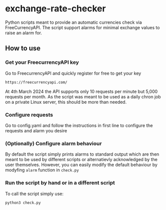 # exchange-rate-checker
Python scripts meant to provide an automatic currencies check via FreeCurrencyAPI. The script support alarms for minimal exchange values to raise an alarm for.

## How to use
### Get your FreecurrencyAPI key
Go to FreecurrencyAPI and quickly register for free to get your key
```
https://freecurrencyapi.com/
```
At 4th March 2024 the API supports only 10 requests per minute but 5,000 requests per month. As the script was meant to be used as a daily chron job on a private Linux server, this should be more than needed. 

### Configure requests
Go to config.yaml and follow the instructions in first line to configure the requests and alarm you desire

### (Optionally) Configure alarm behaviour 
By default the script simply prints alarms to standard output which are then meant to be used by different scripts or alternatievly acknowledged by the user themselves. However, you can easily modify the default behaviour by modyfing `alarm` function in `check.py`

### Run the script by hand or in a different script
To call the script simply use:
```
python3 check.py
```
